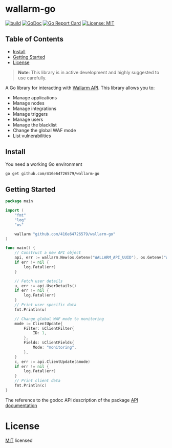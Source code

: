 # wallarm-go

[![build](https://github.com/416e64726579/wallarm-go/workflows/Go/badge.svg)](https://github.com/416e64726579/wallarm-go/actions?query=workflow%3AGo)
[![GoDoc](https://img.shields.io/badge/godoc-reference-5673AF.svg?style=flat-square)](https://godoc.org/github.com/416e64726579/wallarm-go)
[![Go Report Card](https://goreportcard.com/badge/github.com/416e64726579/wallarm-go?style=flat-square)](https://goreportcard.com/report/github.com/416e64726579/wallarm-go)
[![License: MIT](https://img.shields.io/badge/License-MIT-yellow.svg)](https://github.com/416e64726579/wallarm-go/blob/main/LICENSE)

## Table of Contents
- [Install](#install)
- [Getting Started](#getting-started)
- [License](#license)

> **Note**: This library is in active development and highly suggested to use carefully.

A Go library for interacting with
[Wallarm API](https://apiconsole.eu1.wallarm.com). This library allows you to:

* Manage applications
* Manage nodes
* Manage integrations
* Manage triggers
* Manage users
* Manage the blacklist
* Change the global WAF mode
* List vulnerabilities

## Install

You need a working Go environment

```sh
go get github.com/416e64726579/wallarm-go
```

## Getting Started

```go
package main

import (
	"fmt"
	"log"
	"os"

	wallarm "github.com/416e64726579/wallarm-go"
)

func main() {
	// Construct a new API object
	api, err := wallarm.New(os.Getenv("WALLARM_API_UUID"), os.Getenv("WALLARM_API_SECRET"))
	if err != nil {
		log.Fatal(err)
	}

	// Fetch user details
	u, err := api.UserDetails()
	if err != nil {
		log.Fatal(err)
	}
	// Print user specific data
	fmt.Println(u)

	// Change global WAF mode to monitoring
	mode := ClientUpdate{
		Filter: &ClientFilter{
			ID: 1,
		},
		Fields: &ClientFields{
			Mode: "monitoring",
		},
	}
	c, err := api.ClientUpdate(&mode)
	if err != nil {
		log.Fatal(err)
	}
	// Print client data
	fmt.Println(c)
}
```

The reference to the godoc API description of the package
[API documentation](https://godoc.org/github.com/416e64726579/wallarm-go)

# License

[MIT](LICENSE) licensed
